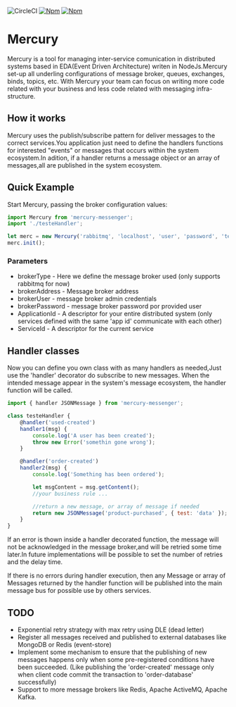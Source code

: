 ![CircleCI](https://img.shields.io/circleci/build/github/cl3dson/mercury/master)
[![Npm][badgenpm]][npm]
[![Npm][npmdown]][npm]

# Mercury

Mercury is a tool for managing inter-service comunication in distributed systems based in EDA(Event Driven Architecture)
writen in NodeJs.Mercury set-up all underling configurations of message broker, queues, exchanges, binds, topics, etc.
With Mercury your team can focus on writing more code related with your business and less
code related with messaging infra-structure.

## How it works

Mercury uses the publish/subscribe pattern for deliver messages to the correct services.You application just need to
define the handlers functions for interested "events" or messages that occurs within the system ecosystem.In adition,
if a handler returns a message object or an array of messages,all are published in the system ecosystem.

## Quick Example

Start Mercury, passing the broker configuration values:

```javascript
import Mercury from 'mercury-messenger';
import './testeHandler';

let merc = new Mercury('rabbitmq', 'localhost', 'user', 'password', 'testApp', 'testService');
merc.init();
```

### Parameters

-   brokerType - Here we define the message broker used (only supports rabbitmq for now)
-   brokerAddress - Message broker address
-   brokerUser - message broker admin credentials
-   brokerPassword - message broker password por provided user
-   ApplicationId - A descriptor for your entire distributed system (only services defined with the same 'app id' communicate with each other)
-   ServiceId - A descriptor for the current service

## Handler classes

Now you can define you own class with as many handlers as needed,Just use the 'handler' decorator do subscribe to new messages.
When the intended message appear in the system's message ecosystem, the handler function will be called.

```javascript
import { handler JSONMessage } from 'mercury-messenger';

class testeHandler {
    @handler('used-created')
    handler1(msg) {
        console.log('A user has been created');
        throw new Error('somethin gone wrong');
    }

    @handler('order-created')
    handler2(msg) {
        console.log('Something has been ordered');

        let msgContent = msg.getContent();
        //your business rule ...

        //return a new message, or array of message if needed
        return new JSONMessage('product-purchased', { test: 'data' });
    }
}
```

If an error is thown inside a handler decorated function, the message will not be acknowledged in the message broker,and will be
retried some time later.In future implementations will be possible to set the number of retries and the delay time.

If there is no errors during handler execution, then any Message or array of Messages returned by the handler function will be
published into the main message bus for possible use by others services.

## TODO

-   Exponential retry strategy with max retry using DLE (dead letter)
-   Register all messages received and published to external databases like MongoDB or Redis (event-store)
-   Implement some mechanism to ensure that the publishing of new messages happens only when some pre-registered conditions have
    been succeeded. (Like publishing the 'order-created' message only when client code commit the transaction to 'order-database' successfully)
-   Support to more message brokers like Redis, Apache ActiveMQ, Apache Kafka.

[npm]: https://www.npmjs.com/package/mercury-messenger
[badgenpm]: https://img.shields.io/npm/v/mercury-messenger
[npmdown]: https://img.shields.io/npm/dw/mercury-messenger
